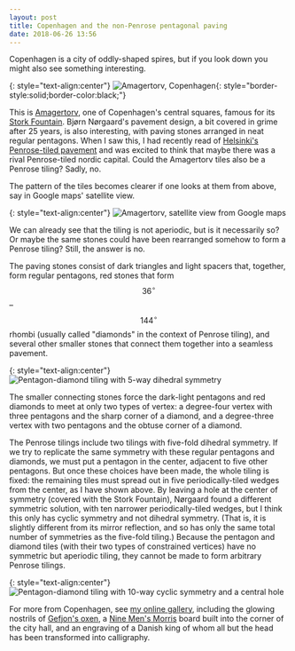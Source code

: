 ```yaml
---
layout: post
title: Copenhagen and the non-Penrose pentagonal paving
date: 2018-06-26 13:56
---
```

Copenhagen is a city of oddly-shaped spires, but if you look down you might also see something interesting.

{: style="text-align:center"}
![Amagertorv, Copenhagen](http://www.ics.uci.edu/~eppstein/pix/copenhagen/Amagertorv-m.jpg){: style="border-style:solid;border-color:black;"}

This is [Amagertorv](https://en.wikipedia.org/wiki/Amagertorv), one of Copenhagen's central squares, famous for its [Stork Fountain](https://en.wikipedia.org/wiki/Stork_Fountain). Bjørn Nørgaard's pavement design, a bit covered in grime after 25 years, is also interesting, with paving stones arranged in neat regular pentagons. When I saw this, I had recently read of [Helsinki's Penrose-tiled pavement](https://web.archive.org/web/20190218082842/https://plus.google.com/100003628603413742554/posts/LLTz5yRgcnA) and was excited to think that maybe there was a rival Penrose-tiled nordic capital. Could the Amagertorv tiles also be a Penrose tiling? Sadly, no.

The pattern of the tiles becomes clearer if one looks at them from above, say in Google maps' satellite view.

{: style="text-align:center"}
![Amagertorv, satellite view from Google maps]({{site.baseurl}}/assets/2018/Amagertorv-from-Google-maps.jpg)

We can already see that the tiling is not aperiodic, but is it necessarily so?
Or maybe the same stones could have been rearranged somehow to form a Penrose tiling? Still, the answer is no.

The paving stones consist of dark triangles and light spacers that, together, form regular pentagons, red stones that form $$36^\circ$$–$$144^\circ$$ rhombi (usually called "diamonds" in the context of Penrose tiling), and several other smaller stones that connect them together into a seamless pavement.

{: style="text-align:center"}
![Pentagon-diamond tiling with 5-way dihedral symmetry]({{site.baseurl}}/assets/2018/Amagertorv.svg)

The smaller connecting stones force the dark-light pentagons and red diamonds to meet at only two types of vertex: a degree-four vertex with three pentagons and the sharp corner of a diamond, and a degree-three vertex with two pentagons and the obtuse corner of a diamond.

The Penrose tilings include two tilings with five-fold dihedral symmetry. If we try to replicate the same symmetry with these regular pentagons and diamonds, we must put a pentagon in the center, adjacent to five other pentagons. But once these choices have been made, the whole tiling is fixed: the remaining tiles must spread out in five periodically-tiled wedges from the center, as I have shown above. By leaving a hole at the center of symmetry (covered with the Stork Fountain), Nørgaard found a different symmetric solution, with ten narrower periodically-tiled wedges, but I think this only has cyclic symmetry and not dihedral symmetry. (That is, it is slightly different from its mirror reflection, and so has only the same total number of symmetries as the five-fold tiling.) Because the pentagon and diamond tiles (with their two types of constrained vertices) have no symmetric but aperiodic tiling, they cannot be made to form arbitrary Penrose tilings.

{: style="text-align:center"}
![Pentagon-diamond tiling with 10-way cyclic symmetry and a central hole]({{site.baseurl}}/assets/2018/StorkFountain.svg)

For more from Copenhagen, see [my online gallery](https://www.ics.uci.edu/~eppstein/pix/copenhagen/), including the glowing nostrils of [Gefjon's oxen](https://en.wikipedia.org/wiki/Gefion_Fountain), a [Nine Men's Morris](https://en.wikipedia.org/wiki/Nine_Men%27s_Morris) board built into the corner of the city hall, and an engraving of a Danish king of whom all but the head has been transformed into calligraphy.
